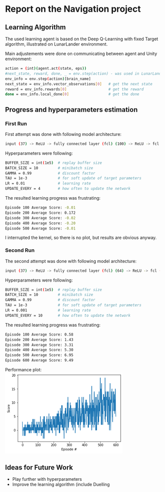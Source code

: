 # Report on the Navigation project


## Learning Algorithm
	
The used learning agent is based on the Deep Q-Learning with fixed Target algorithm, illustrated on LunarLander environment.

Main adjustements were done on communicating between agent and Unity environment:
```sh
action = (int)(agent.act(state, eps))
#next_state, reward, done, _ = env.step(action) - was used in LunarLander
env_info = env.step(action)[brain_name]
next_state = env_info.vector_observations[0]   # get the next state
reward = env_info.rewards[0]                   # get the reward
done = env_info.local_done[0]                  # get the done
```

## Progress and hyperparameters estimation

### First Run

First attempt was done with following model architecture:

```sh
input (37) -> ReLU -> fully connected layer (fcl) (100) -> ReLU -> fcl (80) -> output (4)
```

Hyperparameters were following:
```sh
BUFFER_SIZE = int(1e5)  # replay buffer size
BATCH_SIZE = 10         # minibatch size
GAMMA = 0.99            # discount factor
TAU = 1e-3              # for soft update of target parameters
LR = 0.01               # learning rate 
UPDATE_EVERY = 4        # how often to update the network
```

The resulted learning progress was frustrating:
```sh
Episode 100	Average Score: -0.01
Episode 200	Average Score: 0.172
Episode 300	Average Score: -0.02
Episode 400	Average Score: -0.20
Episode 500	Average Score: -0.01
```

I interrupted the kernel, so there is no plot, but results are obvious anyway.

### Second Run

The second attempt was done with following model architecture:

```sh
input (37) -> ReLU -> fully connected layer (fcl) (64) -> ReLU -> fcl (64) -> ReLU -> fcl (64) -> output (4)
```

Hyperparameters were following:
```sh
BUFFER_SIZE = int(1e5)  # replay buffer size
BATCH_SIZE = 10         # minibatch size
GAMMA = 0.99            # discount factor
TAU = 1e-3              # for soft update of target parameters
LR = 0.001              # learning rate 
UPDATE_EVERY = 10       # how often to update the network
```

The resulted learning progress was frustrating:
```sh
Episode 100	Average Score: 0.58
Episode 200	Average Score: 1.43
Episode 300	Average Score: 3.31
Episode 400	Average Score: 5.30
Episode 500	Average Score: 6.95
Episode 600	Average Score: 9.49
```
Performance plot:<br/>
![plot](images/pplot1.PNG "Performance plot")

## Ideas for Future Work
	
 - Play further with hyperparameters
 - Improve the learning algorithm (include Duelling 
